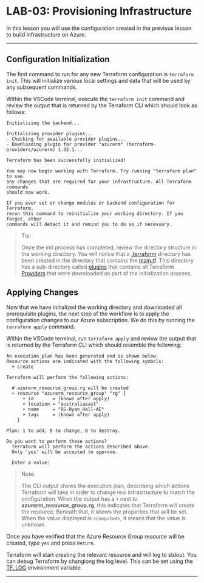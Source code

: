 # LAB-03: Provisioning Infrastructure
In this lesson you will use the configuration created in the previous lesson to build infrastructure on Azure.

---

## Configuration Initialization
The first command to run for any new Terraform configuration is `terraform init`. This will initialize various local settings and data that will be used by any subsequent commands.

Within the VSCode terminal, execute the `terraform init` command and review the output that is returned by the Terraform CLI which should look as follows:
```
Initializing the backend...

Initializing provider plugins...
- Checking for available provider plugins...
- Downloading plugin for provider "azurerm" (terraform-providers/azurerm) 1.32.1...

Terraform has been successfully initialized!

You may now begin working with Terraform. Try running "terraform plan" to see
any changes that are required for your infrastructure. All Terraform commands
should now work.

If you ever set or change modules or backend configuration for Terraform,
rerun this command to reinitialize your working directory. If you forget, other
commands will detect it and remind you to do so if necessary.
```

>Tip: 
>
>Once the init process has completed, review the directory structure in the working directory. You will notice that a [.terraform](./.terraform) directory has been created in the directory that contains the [main.tf](./main.tf). This directory has a sub-directory called [plugins](./terraform/plugins) that contains all Terraform [Providers](https://www.terraform.io/docs/providers/index.html) that were downloaded as part of the initialization process.

## Applying Changes
Now that we have initialized the working directory and downloaded all prerequisite plugins, the next step of the workflow is to apply the configuration changes to our Azure subscription. We do this by running the `terraform apply` command.

Within the VSCode terminal, run `terraform apply` and review the output that is returned by the Terraform CLI which should resemble the following:

```
An execution plan has been generated and is shown below.
Resource actions are indicated with the following symbols:
  + create

Terraform will perform the following actions:

  # azurerm_resource_group.rg will be created
  + resource "azurerm_resource_group" "rg" {
      + id       = (known after apply)
      + location = "australiaeast"
      + name     = "RG-Ryan_Hall-AE"
      + tags     = (known after apply)
    }

Plan: 1 to add, 0 to change, 0 to destroy.

Do you want to perform these actions?
  Terraform will perform the actions described above.
  Only 'yes' will be accepted to approve.

  Enter a value:
```
>Note:
>
>The CLI output shows the execution plan, describing which actions Terraform will take in order to change real infrastructure to match the configuration. When the output has a `+` next to **azurerm_resource_group.rg**, this indicates that Terraform will create the resource. Beneath that, it shows the properties that will be set. When the value displayed is `<computed>`, it means that the value is unknown.

Once you have verified that the Azure Resource Group resource will be created, type `yes` and press `Return`.

Terraform will start creating the relevant resource and will log to stdout. You can debug Terraform by changiong the log level. This can be set using the [TF_LOG](https://www.terraform.io/docs/internals/debugging.html) environment variable.

---
  














